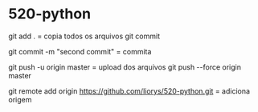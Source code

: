 
# 520-python
git add . = copia todos os arquivos
git commit

git commit -m "second commit" = commita

git push -u origin master = upload dos arquivos
git push --force origin master

git remote add origin https://github.com/liorys/520-python.git = adiciona origem
